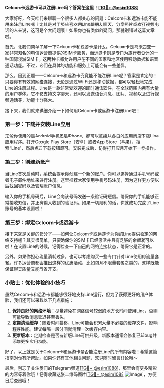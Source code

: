 **Celcom卡远游卡可以注册Line吗？答案在这里！[[TG💪+ @esim1088](https://t.me/s/esim1088)]**

大家好呀，今天咱们来聊聊一个很多人都关心的问题：Celcom卡和远游卡能不能用来注册Line呢？尤其是对于那些喜欢用Line跟朋友聊天、分享照片或者打视频电话的人来说，这可是个大问题哦！如果你也有类似的疑问，那就别错过这篇文章啦。

首先，让我们简单了解一下Celcom卡和远游卡是什么。Celcom卡是马来西亚一家非常知名的电信运营商提供的SIM卡服务，而远游卡则是专门为旅行者设计的一种国际漫游SIM卡。这两种卡都允许用户在不同的国家和地区使用移动数据和语音通话功能。不过，它们在具体的功能和服务上可能会有一些差异。

那么，回到正题——Celcom卡和远游卡究竟能不能注册Line呢？答案是肯定的！只要你有有效的网络连接，无论是通过Wi-Fi还是移动数据，都可以轻松地完成Line的注册过程。Line是一款非常受欢迎的即时通讯软件，在全球范围内拥有大量的用户群体。它不仅支持文字聊天，还可以发送语音消息、图片、视频以及进行视频通话等，功能十分强大。

接下来，我们就来详细介绍一下如何用Celcom卡或远游卡注册Line吧！

### 第一步：下载并安装Line应用

无论你使用的是Android手机还是iPhone，都可以直接从各自的应用商店下载Line应用程序。打开Google Play Store（安卓）或者App Store（苹果），搜索“Line”，然后点击下载按钮即可。安装完成后，记得打开应用开始下一步操作。

### 第二步：创建新账户

当Line首次启动时，系统会提示你创建一个新的账户。你可以选择通过手机号码或者电子邮件地址来进行注册。这里推荐大家使用手机号码注册，因为这样更方便以后找回密码以及管理账户信息。

输入你的手机号码后，Line会向该号码发送一条验证码短信。确保你的手机能够正常接收短信，并正确输入收到的验证码。如果一切顺利的话，你就成功完成了Line账号的基本设置啦！

### 第三步：绑定Celcom卡或远游卡

接下来就是关键的部分了——如何让Celcom卡或远游卡为你的Line提供稳定的网络支持呢？其实很简单，只要确保你的SIM卡已经激活并且有足够的余额就可以啦！在设置Line的时候，记得检查一下自己的网络连接状态，确保它是正常的。

另外，如果你担心流量消耗过多，也可以考虑购买一些专门针对Line使用的流量套餐。许多运营商都会推出这样的优惠活动，比如包月不限量套餐之类的，这样既能保证聊天质量又能节省开支。

### 小贴士：优化体验的小技巧

虽然Celcom卡和远游卡都能够很好地支持Line运行，但为了获得更好的用户体验，我们还可以采取以下几点措施：

1. **保持良好的网络环境**：尽量避免在网络信号较弱的地方长时间使用Line，否则可能导致消息延迟甚至丢失。
2. **定期清理缓存**：随着时间推移，Line可能会积累大量不必要的缓存文件，影响程序性能。建议每隔一段时间就清理一次缓存内容。
3. **更新版本**：定期检查是否有新版Line可供升级，新版本通常会修复已知bug并添加更多实用功能。

好了，以上就是关于Celcom卡和远游卡是否能注册Line的所有内容啦！希望这篇指南对你有所帮助。如果你还有其他相关问题，欢迎随时留言讨论哦～

最后，别忘了关注我们的Telegram频道[[TG💪+ @esim1088](https://t.me/s/esim1088)]，那里会有更多精彩的内容等着你哦！记得收藏这张二维码图片[[TG💪+ @esim1088](https://t.me/s/esim1088) ![Image](https://i.postimg.cc/4NQfJmqS/Snipaste-2025-05-13-00-14-12.png)]，方便日后查阅哦！
